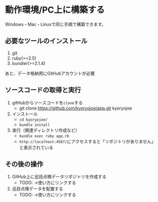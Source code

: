 動作環境/PC上に構築する
==========================================

Windows・Mac・Linuxで同じ手順で構築できます。

必要なツールのインストール
--------------------------

1. git
1. ruby(>=2.5)
1. bundler(>=2.1.4)

あと、データ格納用にGitHubアカウントが必要

ソースコードの取得と実行
------------------------

1. gitHubからソースコードを`clone`する
   * git clone https://github.com/kyoryojoe/app.git kyoryojoe
1. インストール
   * `cd kyoryojoe/`
   * `bundle install`
1. 実行（関連ディレクトリ作成など）
   * `bundle exec ruby app.rb`
   * `http://localhost:4567/`にアクセスすると「リポジトリがありません」と表示されている

その後の操作
------------

1. GitHub上に巡目点検データリポジトリを作成する
   * TODO: →使い方にリンクする
1. 巡目点検データを配置する
   * TODO: →使い方にリンクする



